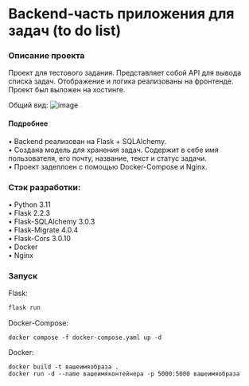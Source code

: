 # Backend-часть приложения для задач (to do list)

### Описание проекта 

Проект для тестового задания. Представляет собой API для вывода списка задач. Отображение и логика реализованы на фронтенде. Проект был выложен на хостинге.

Общий вид:
![image](https://user-images.githubusercontent.com/113205906/223139630-1dae0fdf-6bbc-440f-b8cd-b28f1318efaa.png)

#### Подробнее  
• Backend реализован на Flask + SQLAlchemy.   
• Создана модель для хранения задач. Содержит в себе имя пользователя, его почту, название, текст и статус задачи.  
• Проект задеплоен с помощью Docker-Compose и Nginx.

### Стэк разработки:
• Python 3.11  
• Flask 2.2.3     
• Flask-SQLAlchemy 3.0.3  
• Flask-Migrate 4.0.4  
• Flask-Cors 3.0.10  
• Docker  
• Nginx   

### Запуск

Flask:
```python
flask run
```
Docker-Compose:
```docker
docker compose -f docker-compose.yaml up -d
```
Docker:
```
docker build -t вашеимяобраза .
docker run -d --name вашеимяконтейнера -p 5000:5000 вашеимяобраза
```
